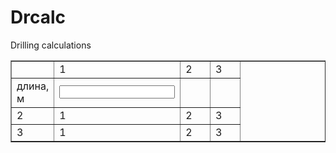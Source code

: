 # Drcalc
Drilling calculations
<div class="right">
<body>
  <table width="500" cellspacing="10" border="1">
    <col wigth="50">
    <col span="3" width="50" align="center">
    <col span="3" width="50" align="center">
    <tr>
      <td>&nbsp;</td><td>1</td><td>2</td><td>3</td>
    </tr>
    <tr>
      <td>длина, м</td></td><td>
        <input type="number" id="inp1">
        </td>
        <td>
          <span id="res1"> </span>
          <script>
            inp1.oninput=function(){
              res1.innerHTML=inp1.value*2;
            };
            </script>
          </td>
          <td>
           <span id="res2"> </span>
          <script>
            inp1.onchange=function(){
              res2.innerHTML=2*res1.innerHTML;
            };
            </script>
          </td>
    </tr>
    <tr>
      <td>2</td></td><td>1</td><td>2</td><td>3</td>
    </tr>
    <tr>
      <td>3</td></td><td>1</td><td>2</td><td>3</td>
    </tr>
</div>
